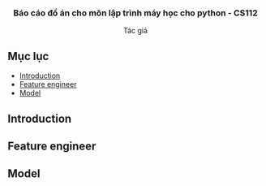 <p align="center">
  <h3 align="center">Báo cáo đồ án cho môn lập trình máy học cho python - CS112</h3>
  <p align="center">
    Tác giả
  </p>
</p>

## Mục lục

- [Introduction](#introduction)
- [Feature engineer](#feature-engineer)
- [Model](#model)

## Introduction

## Feature engineer

## Model
